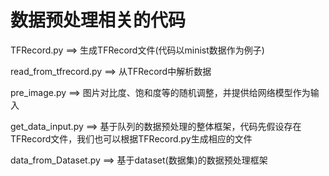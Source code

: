 # 数据预处理相关的代码

TFRecord.py   ==>   生成TFRecord文件(代码以minist数据作为例子)

read_from_tfrecord.py   ==>   从TFRecord中解析数据

pre_image.py    ==>   图片对比度、饱和度等的随机调整，并提供给网络模型作为输入

get_data_input.py    ==>    基于队列的数据预处理的整体框架，代码先假设存在TFRecord文件，我们也可以根据TFRecord.py生成相应的文件

data_from_Dataset.py    ==>    基于dataset(数据集)的数据预处理框架

